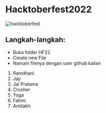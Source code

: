 # Hacktoberfest2022
![hacktoberfest](https://user-images.githubusercontent.com/47811548/194743430-01d0725f-9558-41aa-a529-fc93cc5ae800.png)

## Langkah-langkah:

- Buka folder HF22
- Create new File
- Namain filenya dengan user github kalian

1. Ramdhani
2. Jay
3. Jai Pratama
4. Crusher
5. Yoga
6. Fahmi
7. Amitabh
